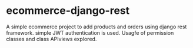 # ecommerce-django-rest
A simple ecommerce project to add products and orders using django rest framework. 
simple JWT authentication is used.
Usagfe of permission classes and class APIviews explored.

